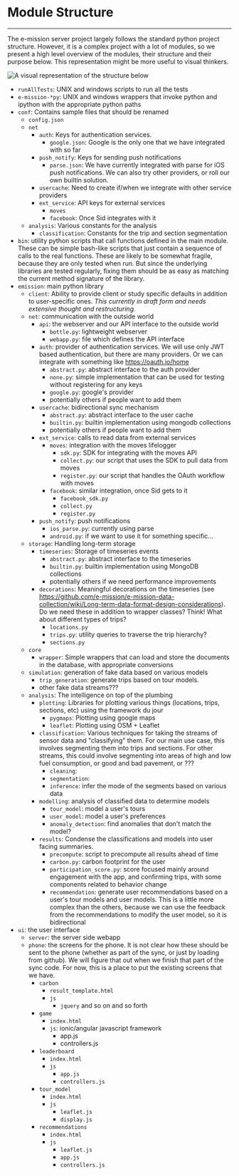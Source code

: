 # Module Structure
---

The e-mission server project largely follows the standard python project structure.
However, it is a complex project with a lot of modules, so we present a high level overview of the modules, their structure and their purpose below. This representation might be more useful to visual thinkers.

![A visual representation of the structure below](https://github.com/shankari/e-mission-server/blob/mega_restructure/figs/e-mission-server-module-structure.png)

- `runAllTests`: UNIX and windows scripts to run all the tests
- `e-mission-*py`: UNIX and windows wrappers that invoke python and ipython with the appropriate python paths
- `conf`: Contains sample files that should be renamed
  - `config.json`
  - `net`
    - `auth`: Keys for authentication services.
      - `google.json`: Google is the only one that we have integrated with so far
    - `push_notify`: Keys for sending push notifications
      - `parse.json`: We have currently integrated with parse for iOS push notifications. We can also try other providers, or roll our own builtin solution.
    - `usercache`: Need to create if/when we integrate with other service providers
    - `ext_service`: API keys for external services
      - `moves`
      - `facebook`: Once Sid integrates with it
  - `analysis`: Various constants for the analysis
     - `classification`: Constants for the trip and section segmentation
- `bin`: utility python scripts that call functions defined in the main module. These can be simple bash-like scripts that just contain a sequence of calls to the real functions. These are likely to be somewhat fragile, because they are only tested when run. But since the underlying libraries are tested regularly, fixing them should be as easy as matching the current method signature of the library.
- `emission`: main python library
  - `client`: Ability to provide client or study specific defaults in addition to user-specific ones. *This currently in draft form and needs extensive thought and restructuring.*
  - `net`: communication with the outside world
    - `api`: the webserver and our API interface to the outside world
      - `bottle.py`: lightweight webserver
      - `webapp.py`: file which defines the API interface
    - `auth`: provider of authentication services. We will use only JWT based authentication, but there are many providers. Or we can integrate with something like https://oauth.io/home
      - `abstract.py`: abstract interface to the auth provider
      - `none.py`: simple implementation that can be used for testing without registering for any keys
      - `google.py`: google's provider
      - potentially others if people want to add them
    - `usercache`: bidirectional sync mechanism
      - `abstract.py`: abstract interface to the user cache 
      - `builtin.py`: builtin implementation using mongodb collections
      - potentially others if people want to add them
    - `ext_service`: calls to read data from external services
       - `moves`: integration with the moves lifelogger
         - `sdk.py`: SDK for integrating with the moves API
         - `collect.py`: our script that uses the SDK to pull data from moves
         - `register.py`: our script that handles the OAuth workflow with moves
       - `facebook`: similar integration, once Sid gets to it
         - `facebook_sdk.py`
         - `collect.py`
         - `register.py`
    - `push_notify`: push notifications
      - `ios_parse.py`: currently using parse
      - `android.py`: if we want to use it for something specific...
  - `storage`: Handling long-term storage
    - `timeseries`: Storage of timeseries events
      - `abstract.py`: abstract interface to the timeseries
      - `builtin.py`: builtin implementation using MongoDB collections
      - potentially others if we need performance improvements
    - `decorations`: Meaningful decorations on the timeseries (see https://github.com/e-mission/e-mission-data-collection/wiki/Long-term-data-format-design-considerations). Do we need these in addition to wrapper classes? Think! What about different types of trips?
      - `locations.py`
      - `trips.py`: utility queries to traverse the trip hierarchy?
      - `sections.py`
  - `core`
    - `wrapper`: Simple wrappers that can load and store the documents in the database, with appropriate conversions
  - `simulation`: generation of fake data based on various models
    - `trip_generation`: generate trips based on tour models.
    - other fake data streams???
  - `analysis`: The intelligence on top of the plumbing
    - `plotting`: Libraries for plotting various things (locations, trips, sections, etc) using the framework du jour
       - `pygmaps`: Plotting using google maps
       - `leaflet`: Plotting using OSM + Leaflet
    - `classification`: Various techniques for taking the streams of sensor data and "classifying" them. For our main use case, this involves segmenting them into trips and sections. For other streams, this could involve segmenting into areas of high and low fuel consumption, or good and bad pavement, or ???
       - `cleaning`:
       - `segmentation`:
       - `inference`: infer the mode of the segments based on various data
    - `modelling`: analysis of classified data to determine models
       - `tour_model`: model a user's tours
       - `user_model`: model a user's preferences
       - `anomaly_detection`: find anomalies that don't match the model?
    - `results`: Condense the classifications and models into user facing summaries.
       - `precompute`: script to precompute all results ahead of time
       - `carbon.py`: carbon footprint for the user
       - `participation_score.py`: score focused mainly around engagement with the app, and confirming trips, with some components related to behavior change
       - `recommendation`: generate user recommendations based on a user's tour models and user models. This is a little more complex than the others, because we can use the feedback from the recommendations to modify the user model, so it is bidirectional
- `ui`: the user interface
  - `server`: the server side webapp
  - `phone`: the screens for the phone. It is not clear how these should be sent to the phone (whether as part of the sync, or just by loading from github). We will figure that out when we finish that part of the sync code. For now, this is a place to put the existing screens that we have.
    - `carbon`
      - `result_template.html`
      - `js`
        - `jquery` and so on and so forth
    - `game`
      - `index.html`
      - `js`: ionic/angular javascript framework
        - app.js
        - controllers.js
    - `leaderboard`
      - `index.html`
      - `js`
        - `app.js`
        - `controllers.js`
    - `tour_model`
      - `index.html`
      - `js`
        - `leaflet.js`
        - `display.js`
    - `recommendations`
      - `index.html`
      - `js`
        - `leaflet.js`
        - `app.js`
        - `controllers.js`